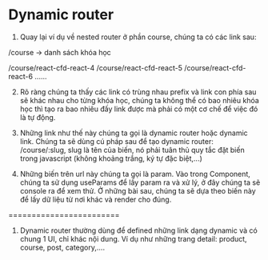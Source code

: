 # Dynamic router

1. Quay lại ví dụ về nested router ở phần course, chúng ta có các link sau:

/course -> danh sách khóa học

/course/react-cfd-react-4
/course/react-cfd-react-5
/course/react-cfd-react-6
......


2. Rõ ràng chúng ta thấy các link có trùng nhau prefix và link con phía sau sẽ khác nhau cho từng khóa học, chúng ta không thể có bao nhiêu khóa học thì tạo ra bao nhiêu đấy link được mà phải có một cơ chế để việc đó là tự động.

3. Những link như thế này chúng ta gọi là dynamic router hoặc dynamic link. Chúng ta sẽ dùng cú pháp sau để tạo dynamic router: /course/:slug, slug là tên của biến, nó phải tuân thủ quy tắc đặt biến trong javascript (không khoảng trắng, ký tự đặc biệt,...)

4. Những biến trên url này chúng ta gọi là param. Vào trong Component, chúng ta sử dụng useParams để lấy param ra và xử lý, ở đây chúng ta sẽ console ra để xem thử. Ở những bài sau, chúng ta sẽ dựa theo biến này để lấy dữ liệu từ nơi khác và render cho đúng.

========================
1. Dynamic router thường dùng để defined những link dạng dynamic và có chung 1 UI, chỉ khác nội dung. Ví dụ như những trang detail: product, course, post, category,....